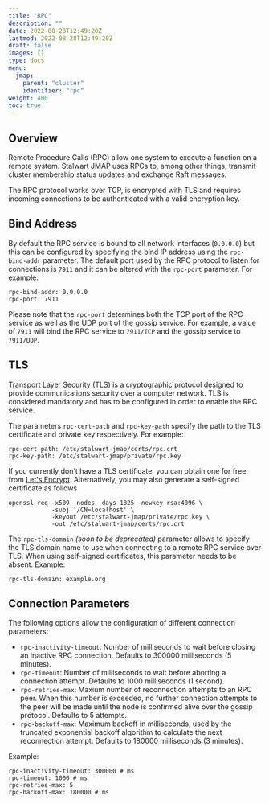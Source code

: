 ```yaml
---
title: "RPC"
description: ""
date: 2022-08-28T12:49:20Z
lastmod: 2022-08-28T12:49:20Z
draft: false
images: []
type: docs
menu:
  jmap:
    parent: "cluster"
    identifier: "rpc"
weight: 400
toc: true
---
```


## Overview

Remote Procedure Calls (RPC) allow one system to execute a function on a remote system. 
Stalwart JMAP uses RPCs to, among other things, transmit cluster membership status updates and
exchange Raft messages.

The RPC protocol works over TCP, is encrypted with TLS and requires incoming connections to 
be authenticated with a valid encryption key.

## Bind Address

By default the RPC service is bound to all network interfaces (``0.0.0.0``) but this can be configured
by specifying the bind IP address using the ``rpc-bind-addr`` parameter. The default port used by the 
RPC protocol to listen for connections is ``7911`` and it can be altered with the ``rpc-port`` parameter. For example:

```
rpc-bind-addr: 0.0.0.0
rpc-port: 7911
```

Please note that the ``rpc-port`` determines both the TCP port of the RPC service as well as the UDP port of 
the gossip service. For example, a value of ``7911`` will bind the RPC service to ``7911/TCP`` and 
the gossip service to ``7911/UDP``.

## TLS

Transport Layer Security (TLS) is a cryptographic protocol designed to provide communications security over a computer network. 
TLS is considered mandatory and has to be configured in order to enable the RPC service.

The parameters ``rpc-cert-path`` and ``rpc-key-path`` specify the path to the TLS certificate and private key respectively. For example:

```
rpc-cert-path: /etc/stalwart-jmap/certs/rpc.crt
rpc-key-path: /etc/stalwart-jmap/private/rpc.key
```

If you currently don't have a TLS certificate, you can obtain one for free from [Let's Encrypt](https://letsencrypt.org/).
Alternatively, you may also generate a self-signed certificate as follows

```
openssl req -x509 -nodes -days 1825 -newkey rsa:4096 \
            -subj '/CN=localhost' \ 
            -keyout /etc/stalwart-jmap/private/rpc.key \
            -out /etc/stalwart-jmap/certs/rpc.crt
```

The ``rpc-tls-domain`` *(soon to be deprecated)* parameter allows to specify the TLS domain name to use when connecting to
a remote RPC service over TLS. When using self-signed certificates, this parameter needs to be absent. Example:

```
rpc-tls-domain: example.org
```

## Connection Parameters

The following options allow the configuration of different connection parameters:

- ``rpc-inactivity-timeout``: Number of milliseconds to wait before closing an inactive RPC connection. Defaults to 300000 milliseconds (5 minutes).
- ``rpc-timeout``: Number of milliseconds to wait before aborting a connection attempt. Defaults to 1000 milliseconds (1 second).
- ``rpc-retries-max``: Maxium number of reconnection attempts to an RPC peer. When this number is exceeded, no further connection attempts to the peer will be made until the node is confirmed alive over the gossip protocol. Defaults to 5 attempts.
- ``rpc-backoff-max``: Maximum backoff in milliseconds, used by the truncated exponential backoff algorithm to calculate the next reconnection attempt. Defaults to 180000 milliseconds (3 minutes).

Example:

```
rpc-inactivity-timeout: 300000 # ms
rpc-timeout: 1000 # ms
rpc-retries-max: 5
rpc-backoff-max: 180000 # ms
```

